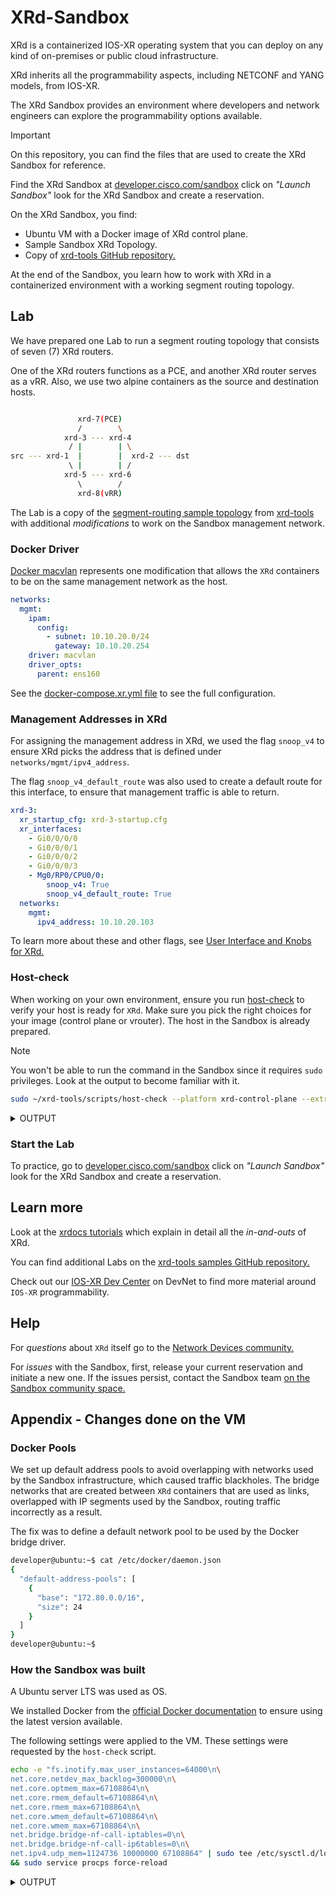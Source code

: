 # XRd-Sandbox

XRd is a containerized IOS-XR operating system that you can deploy on any kind of on-premises or public cloud infrastructure.

XRd inherits all the programmability aspects, including NETCONF and YANG models, from IOS-XR.

The XRd Sandbox provides an environment where developers and network engineers can explore the programmability options available.

> [!IMPORTANT]
> On this repository, you can find the files that are used to create the XRd Sandbox for reference.

Find the XRd Sandbox at [developer.cisco.com/sandbox](https://developer.cisco.com/site/sandbox/) click on _"Launch Sandbox"_ look for the XRd Sandbox and create a reservation.

On the XRd Sandbox, you find:

- Ubuntu VM with a Docker image of XRd control plane.
- Sample Sandbox XRd Topology.
- Copy of [xrd-tools GitHub repository.](https://github.com/ios-xr/xrd-tools/tree/main)

At the end of the Sandbox, you learn how to work with XRd in a containerized environment with a working segment routing topology.

## Lab

We have prepared one Lab to run a segment routing topology that consists of seven (7) XRd routers.

One of the XRd routers functions as a PCE, and another XRd router serves as a vRR. Also, we use two alpine containers as the source and destination hosts.

```bash

               xrd-7(PCE)
               /        \
            xrd-3 --- xrd-4
             / |        | \
src --- xrd-1  |        |  xrd-2 --- dst
             \ |        | /
            xrd-5 --- xrd-6
               \        /
               xrd-8(vRR)
```

The Lab is a copy of the [segment-routing sample topology](https://github.com/ios-xr/xrd-tools/tree/main/samples/xr_compose_topos/segment-routing) from [xrd-tools](https://github.com/ios-xr/xrd-tools) with additional _modifications_ to work on the Sandbox management network.

### Docker Driver

[Docker macvlan](https://docs.docker.com/engine/network/drivers/macvlan/) represents one modification that allows the `XRd` containers to be on the same management network as the host.

```yml
networks:
  mgmt:
    ipam:
      config:
        - subnet: 10.10.20.0/24
          gateway: 10.10.20.254
    driver: macvlan
    driver_opts:
      parent: ens160
```

See the [docker-compose.xr.yml file](docker-compose.xr.yml#L186) to see the full configuration.

### Management Addresses in XRd

For assigning the management address in XRd, we used the flag `snoop_v4` to ensure XRd picks the address that is defined under `networks/mgmt/ipv4_address`.

The flag `snoop_v4_default_route` was also used to create a default route for this interface, to ensure that management traffic is able to return.

```yml
xrd-3:
  xr_startup_cfg: xrd-3-startup.cfg
  xr_interfaces:
    - Gi0/0/0/0
    - Gi0/0/0/1
    - Gi0/0/0/2
    - Gi0/0/0/3
    - Mg0/RP0/CPU0/0:
        snoop_v4: True
        snoop_v4_default_route: True
  networks:
    mgmt:
      ipv4_address: 10.10.20.103
```

To learn more about these and other flags, see [User Interface and Knobs for XRd.](https://xrdocs.io/virtual-routing/tutorials/2022-08-25-user-interface-and-knobs-for-xrd/#interface-specification)

### Host-check

When working on your own environment, ensure you run [host-check](https://github.com/ios-xr/xrd-tools/blob/main/scripts/host-check) to verify your host is ready for `XRd`. Make sure you pick the right choices for your image (control plane or vrouter). The host in the Sandbox is already prepared.

> [!NOTE]
> You won't be able to run the command in the Sandbox since it requires `sudo` privileges. Look at the output to become familiar with it.

```bash
sudo ~/xrd-tools/scripts/host-check --platform xrd-control-plane --extra-checks docker --extra-checks xr-compose
```

<details>
<summary>OUTPUT</summary>

```bash
developer@ubuntu:~$ sudo ~/xrd-tools/scripts/host-check --platform xrd-control-plane --extra-checks docker --extra-checks xr-compose
==============================
Platform checks - xrd-control-plane
==============================
 PASS -- CPU architecture (x86_64)
 PASS -- CPU cores (10)
 PASS -- Kernel version (5.15)
 PASS -- Base kernel modules
         Installed module(s): dummy, nf_tables
 INFO -- Cgroups
         Cgroups v2 is in use - this is not supported for production environments.
 PASS -- Inotify max user instances
         64000 - this is expected to be sufficient for 16 XRd instance(s).
 PASS -- Inotify max user watches
         249493 - this is expected to be sufficient for 62 XRd instance(s).
 PASS -- Socket kernel parameters (valid settings)
 PASS -- UDP kernel parameters (valid settings)
 INFO -- Core pattern (core files managed by the host)
 PASS -- ASLR (full randomization)
 WARN -- Linux Security Modules
         AppArmor is enabled. XRd is currently unable to run with the
         default docker profile, but can be run with
         '--security-opt apparmor=unconfined' or equivalent.
         However, some features might not work, such as ZTP.
 PASS -- Kernel module parameters
         Kernel modules loaded with expected parameters.
 PASS -- RAM
         Available RAM is 30.6 GiB.
         This is estimated to be sufficient for 15 XRd instance(s), although memory
         usage depends on the running configuration.
         Note that any swap that may be available is not included.

==============================
Extra checks
==============================

xr-compose checks
-----------------------
 PASS -- docker-compose (version 2.24.0)
 PASS -- PyYAML (installed)
 FAIL -- Bridge iptables
         For xr-compose to be able to use Docker bridges, bridge IP tables must
         be disabled. Note that there may be security considerations associated
         with doing so.
         Bridge IP tables can be disabled by setting the kernel parameters
         net.bridge.bridge-nf-call-iptables and net.bridge.bridge-nf-call-ip6tables
         to 0. These can be modified by adding 'net.bridge.bridge-nf-call-iptables=0'
         and 'net.bridge.bridge-nf-call-ip6tables=0' to /etc/sysctl.conf or in a
         dedicated conf file under /etc/sysctl.d/.
         For a temporary fix, run:
           sysctl -w net.bridge.bridge-nf-call-iptables=0
           sysctl -w net.bridge.bridge-nf-call-ip6tables=0

============================================================================
!! One or more platform checks resulted in a warning, see warnings above !!
----------------------------------------------------------------------------
Extra checks failed: xr-compose
============================================================================
developer@ubuntu:~$
```

</details>

### Start the Lab

To practice, go to [developer.cisco.com/sandbox](https://developer.cisco.com/site/sandbox/) click on _"Launch Sandbox"_ look for the XRd Sandbox and create a reservation.

## Learn more

Look at the [xrdocs tutorials](https://xrdocs.io/virtual-routing/tutorials/) which explain in detail all the _in-and-outs_ of XRd.

You can find additional Labs on the [xrd-tools samples GitHub repository.](https://github.com/ios-xr/xrd-tools/tree/main/samples/xr_compose_topos)

Check out our [IOS-XR Dev Center](https://developer.cisco.com/site/ios-xr/) on DevNet to find more material around `IOS-XR` programmability.

## Help

For _questions_ about `XRd` itself go to the [Network Devices community.](https://community.cisco.com/t5/network-devices/bd-p/disc-dev-network-devices)

For _issues_ with the Sandbox, first, release your current reservation and initiate a new one. If the issues persist, contact the Sandbox team [on the Sandbox community space.](https://communities.cisco.com/community/developer/sandbox)

## Appendix - Changes done on the VM

### Docker Pools

We set up default address pools to avoid overlapping with networks used by the Sandbox infrastructure, which caused traffic blackholes. The bridge networks that are created between `XRd` containers that are used as links, overlapped with IP segments used by the Sandbox, routing traffic incorrectly as a result.

The fix was to define a default network pool to be used by the Docker bridge driver.

```bash
developer@ubuntu:~$ cat /etc/docker/daemon.json
{
  "default-address-pools": [
    {
      "base": "172.80.0.0/16",
      "size": 24
    }
  ]
}
developer@ubuntu:~$
```

### How the Sandbox was built

A Ubuntu server LTS was used as OS.

We installed Docker from the [official Docker documentation](https://docs.docker.com/engine/install/ubuntu/) to ensure using the latest version available.

The following settings were applied to the VM. These settings were requested by the `host-check` script.

```bash
echo -e "fs.inotify.max_user_instances=64000\n\
net.core.netdev_max_backlog=300000\n\
net.core.optmem_max=67108864\n\
net.core.rmem_default=67108864\n\
net.core.rmem_max=67108864\n\
net.core.wmem_default=67108864\n\
net.core.wmem_max=67108864\n\
net.bridge.bridge-nf-call-iptables=0\n\
net.bridge.bridge-nf-call-ip6tables=0\n\
net.ipv4.udp_mem=1124736 10000000 67108864" | sudo tee /etc/sysctl.d/local.conf \
&& sudo service procps force-reload
```

<details>
<summary>OUTPUT</summary>

```bash
developer@ubuntu:~/xrd-tools/scripts$ cat /etc/sysctl.d/local.conf
fs.inotify.max_user_instances=64000
net.core.netdev_max_backlog=300000
net.core.optmem_max=67108864
net.core.rmem_default=67108864
net.core.rmem_max=67108864
net.core.wmem_default=67108864
net.core.wmem_max=67108864
net.bridge.bridge-nf-call-iptables=0
net.bridge.bridge-nf-call-ip6tables=0
net.ipv4.udp_mem=1124736 10000000 67108864
```

</details>
